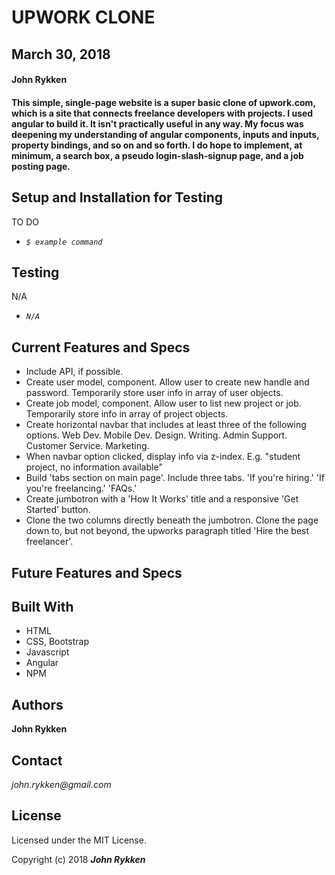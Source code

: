 # UPWORK CLONE

## March 30, 2018

#### John Rykken

#### This simple, single-page website is a super basic clone of upwork.com, which is a site that connects freelance developers with projects. I used angular to build it. It isn't practically useful in any way. My focus was deepening my understanding of angular components, inputs and inputs, property bindings, and so on and so forth. I do hope to implement, at minimum, a search box, a pseudo login-slash-signup page, and a job posting page.      

## Setup and Installation for Testing

TO DO

* _`$ example command`_

## Testing

N/A

* _`N/A`_

## Current Features and Specs

* Include API, if possible. 
* Create user model, component. Allow user to create new handle and password. Temporarily store user info in array of user objects.
* Create job model, component. Allow user to list new project or job. Temporarily store info in array of project objects.
* Create horizontal navbar that includes at least three of the following options. Web Dev. Mobile Dev. Design. Writing. Admin Support. Customer Service. Marketing.
* When navbar option clicked, display info via z-index. E.g. "student project, no information available"
* Build 'tabs section on main page'. Include three tabs. 'If you're hiring.' 'If you're freelancing.' 'FAQs.'
* Create jumbotron with a 'How It Works' title and a responsive 'Get Started' button.
* Clone the two columns directly beneath the jumbotron. Clone the page down to, but not beyond, the upworks paragraph titled 'Hire the best freelancer'.

## Future Features and Specs

## Built With

* HTML
* CSS, Bootstrap
* Javascript
* Angular
* NPM

## Authors

**John Rykken**

## Contact

_john.rykken@gmail.com_

## License

Licensed under the MIT License.

  <!-- ## Acknowledgments -->

Copyright (c) 2018 **_John Rykken_**
